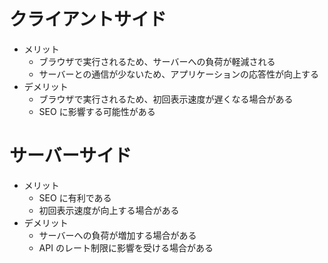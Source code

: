 # クライアントサイド

- メリット
  - ブラウザで実行されるため、サーバーへの負荷が軽減される
  - サーバーとの通信が少ないため、アプリケーションの応答性が向上する
- デメリット
  - ブラウザで実行されるため、初回表示速度が遅くなる場合がある
  - SEO に影響する可能性がある

# サーバーサイド

- メリット
  - SEO に有利である
  - 初回表示速度が向上する場合がある
- デメリット
  - サーバーへの負荷が増加する場合がある
  - API のレート制限に影響を受ける場合がある
